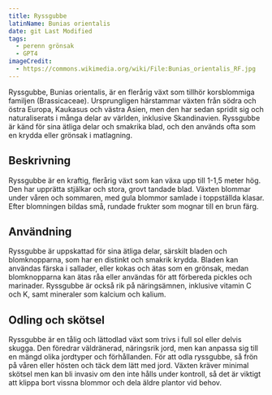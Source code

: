 ```yaml
---
title: Ryssgubbe
latinName: Bunias orientalis
date: git Last Modified
tags:
  - perenn grönsak
  - GPT4
imageCredit:
  - https://commons.wikimedia.org/wiki/File:Bunias_orientalis_RF.jpg
---
```


Ryssgubbe, Bunias orientalis, är en flerårig växt som tillhör korsblommiga familjen (Brassicaceae). Ursprungligen härstammar växten från södra och östra Europa, Kaukasus och västra Asien, men den har sedan spridit sig och naturaliserats i många delar av världen, inklusive Skandinavien. Ryssgubbe är känd för sina ätliga delar och smakrika blad, och den används ofta som en krydda eller grönsak i matlagning.

## Beskrivning

Ryssgubbe är en kraftig, flerårig växt som kan växa upp till 1-1,5 meter hög. Den har upprätta stjälkar och stora, grovt tandade blad. Växten blommar under våren och sommaren, med gula blommor samlade i toppställda klasar. Efter blomningen bildas små, rundade frukter som mognar till en brun färg.

## Användning

Ryssgubbe är uppskattad för sina ätliga delar, särskilt bladen och blomknopparna, som har en distinkt och smakrik krydda. Bladen kan användas färska i sallader, eller kokas och ätas som en grönsak, medan blomknopparna kan ätas råa eller användas för att förbereda pickles och marinader. Ryssgubbe är också rik på näringsämnen, inklusive vitamin C och K, samt mineraler som kalcium och kalium.

## Odling och skötsel

Ryssgubbe är en tålig och lättodlad växt som trivs i full sol eller delvis skugga. Den föredrar väldränerad, näringsrik jord, men kan anpassa sig till en mängd olika jordtyper och förhållanden. För att odla ryssgubbe, så frön på våren eller hösten och täck dem lätt med jord. Växten kräver minimal skötsel men kan bli invasiv om den inte hålls under kontroll, så det är viktigt att klippa bort vissna blommor och dela äldre plantor vid behov.

